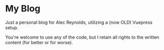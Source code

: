 # My Blog

Just a personal blog for Alec Reynolds, utilizing a (now OLD) Vuepress setup.

You're welcome to use any of the code, but I retain all rights to the written content (for better or for worse).